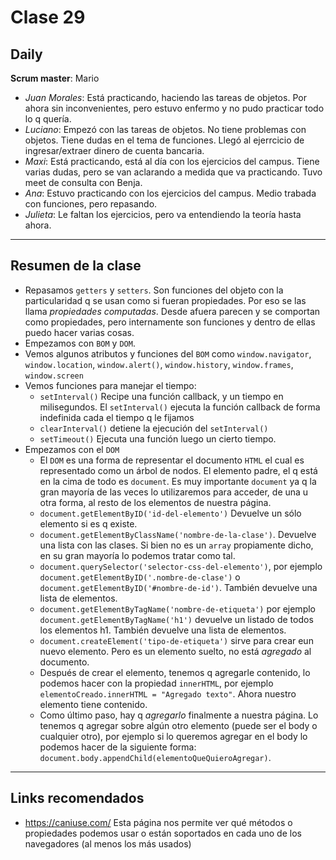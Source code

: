 # Clase 29

## Daily

**Scrum master**: Mario

- *Juan Morales*: Está practicando, haciendo las tareas de objetos. Por ahora sin inconvenientes, pero estuvo enfermo y no pudo practicar todo lo q quería.
- *Luciano*: Empezó con las tareas de objetos. No tiene problemas con objetos. Tiene dudas en el tema de funciones. Llegó al ejerrcicio de ingresar/extraer dinero de cuenta bancaria.
- *Maxi*: Está practicando, está al día con los ejercicios del campus. Tiene varias dudas, pero se van aclarando a medida que va practicando. Tuvo meet de consulta con Benja.
- *Ana*: Estuvo practicando con los ejercicios del campus. Medio trabada con funciones, pero repasando.
- *Julieta*: Le faltan los ejercicios, pero va entendiendo la teoría hasta ahora. 

------

## Resumen de la clase

- Repasamos `getters` y `setters`. Son funciones del objeto con la particularidad q se usan como si fueran propiedades. Por eso se las llama *propiedades computadas*. Desde afuera parecen y se comportan como propiedades, pero internamente son funciones y dentro de ellas puedo hacer varias cosas.
- Empezamos con `BOM` y `DOM`. 
- Vemos algunos atributos y funciones del `BOM` como `window.navigator`, `window.location`, `window.alert()`, `window.history`, `window.frames`, `window.screen`
- Vemos funciones para manejar el tiempo: 
  - `setInterval()` Recipe una función callback, y un tiempo en milisegundos. El `setInterval()` ejecuta la función callback de forma indefinida cada el tiempo q le fijamos
  - `clearInterval()` detiene la ejecución del `setInterval()`
  - `setTimeout()` Ejecuta una función luego un cierto tiempo.
- Empezamos con el `DOM`
  - El `DOM` es una forma de representar el documento `HTML` el cual es representado como un árbol de nodos. El elemento padre, el q está en la cima de todo es `document`. Es muy importante `document` ya q la gran mayoría de las veces lo utilizaremos para acceder, de una u otra forma, al resto de los elementos de nuestra página.
  - `document.getElementByID('id-del-elemento')` Devuelve un sólo elemento si es q existe.
  - `document.getElementByClassName('nombre-de-la-clase')`. Devuelve una lista con las clases. Si bien no es un `array` propiamente dicho, en su gran mayoría lo podemos tratar como tal.
  - `document.querySelector('selector-css-del-elemento')`, por ejemplo `document.getElementByID('.nombre-de-clase')` o `document.getElementByID('#nombre-de-id')`. También devuelve una lista de elementos.
  - `document.getElementByTagName('nombre-de-etiqueta')` por ejemplo `document.getElementByTagName('h1')` devuelve un listado de todos los elementos h1. También devuelve una lista de elementos.
  - `document.createElement('tipo-de-etiqueta')` sirve para crear eun nuevo elemento. Pero es un elemento suelto, no está *agregado* al documento.
  - Después de crear el elemento, tenemos q agregarle contenido, lo podemos hacer con la propiedad `innerHTML`, por ejemplo `elementoCreado.innerHTML = "Agregado texto"`. Ahora nuestro elemento tiene contenido.
  - Como último paso, hay q *agregarlo* finalmente a nuestra página. Lo tenemos q agregar sobre algún otro elemento (puede ser el body o cualquier otro), por ejemplo si lo queremos agregar en el body lo podemos hacer de la siguiente forma: `document.body.appendChild(elementoQueQuieroAgregar)`.

------

## Links recomendados

- https://caniuse.com/ Esta página nos permite ver qué métodos o propiedades podemos usar o están soportados en cada uno de los navegadores (al menos los más usados)